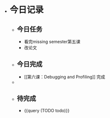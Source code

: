 - # 今日记录
	- ## 今日任务
		- 看完missing semester第五课
		- 改论文
	- ##  今日完成
		- [[第六课：Debugging and Profiling]] 完成
	-
	- ## 待完成
		- {{query (TODO todo)}}
